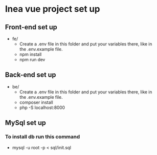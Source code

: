 # Inea vue project set up

## Front-end set up

- fe/
  - Create a .env file in this folder and put your variables there, like in the .env.example file.
  - npm install
  - npm run dev

## Back-end set up

- be/
  - Create a .env file in this folder and put your variables there, like in the .env.example file.
  - composer install
  - php -S localhost:8000

## MySql set up

### To install db run this command

- mysql -u root -p < sql/init.sql
